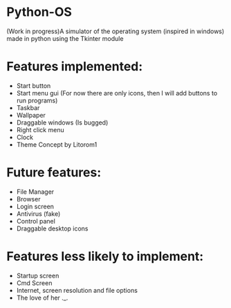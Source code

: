 # Python-OS
(Work in progress)A simulator of the operating system (inspired in windows) made in python using the Tkinter module

# Features implemented:
- Start button
- Start menu gui (For now there are only icons, then I will add buttons to run programs)
- Taskbar
- Wallpaper
- Draggable windows (Is bugged)
- Right click menu
- Clock
- Theme Concept by Litorom1

# Future features:
- File Manager
- Browser
- Login screen
- Antivirus (fake)
- Control panel
- Draggable desktop icons

# Features less likely to implement:
- Startup screen
- Cmd Screen
- Internet, screen resolution and file options
- The love of her ._.
